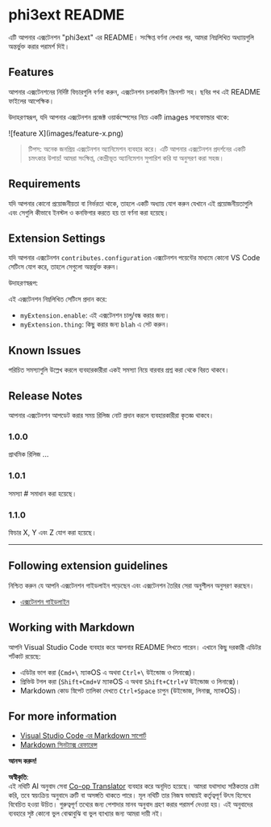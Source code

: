 <!--
CO_OP_TRANSLATOR_METADATA:
{
  "original_hash": "be0b2937160c486180ded27e4f14adeb",
  "translation_date": "2025-07-16T16:52:48+00:00",
  "source_file": "code/07.Lab/01/Apple/phi3ext/README.md",
  "language_code": "bn"
}
-->
# phi3ext README

এটি আপনার এক্সটেনশন "phi3ext" এর README। সংক্ষিপ্ত বর্ণনা লেখার পর, আমরা নিম্নলিখিত অধ্যায়গুলি অন্তর্ভুক্ত করার পরামর্শ দিই।

## Features

আপনার এক্সটেনশনের নির্দিষ্ট ফিচারগুলি বর্ণনা করুন, এক্সটেনশন চলাকালীন স্ক্রিনশট সহ। ছবির পথ এই README ফাইলের আপেক্ষিক।

উদাহরণস্বরূপ, যদি আপনার এক্সটেনশন প্রজেক্ট ওয়ার্কস্পেসের নিচে একটি images সাবফোল্ডার থাকে:

\!\[feature X\]\(images/feature-x.png\)

> টিপস: অনেক জনপ্রিয় এক্সটেনশন অ্যানিমেশন ব্যবহার করে। এটি আপনার এক্সটেনশন প্রদর্শনের একটি চমৎকার উপায়! আমরা সংক্ষিপ্ত, কেন্দ্রীভূত অ্যানিমেশন সুপারিশ করি যা অনুসরণ করা সহজ।

## Requirements

যদি আপনার কোনো প্রয়োজনীয়তা বা নির্ভরতা থাকে, তাহলে একটি অধ্যায় যোগ করুন যেখানে এই প্রয়োজনীয়তাগুলি এবং সেগুলি কীভাবে ইনস্টল ও কনফিগার করতে হয় তা বর্ণনা করা হয়েছে।

## Extension Settings

যদি আপনার এক্সটেনশন `contributes.configuration` এক্সটেনশন পয়েন্টের মাধ্যমে কোনো VS Code সেটিংস যোগ করে, তাহলে সেগুলো অন্তর্ভুক্ত করুন।

উদাহরণস্বরূপ:

এই এক্সটেনশন নিম্নলিখিত সেটিংস প্রদান করে:

* `myExtension.enable`: এই এক্সটেনশন চালু/বন্ধ করার জন্য।
* `myExtension.thing`: কিছু করার জন্য `blah` এ সেট করুন।

## Known Issues

পরিচিত সমস্যাগুলি উল্লেখ করলে ব্যবহারকারীরা একই সমস্যা নিয়ে বারবার প্রশ্ন করা থেকে বিরত থাকবে।

## Release Notes

আপনার এক্সটেনশন আপডেট করার সময় রিলিজ নোট প্রদান করলে ব্যবহারকারীরা কৃতজ্ঞ থাকবে।

### 1.0.0

প্রাথমিক রিলিজ ...

### 1.0.1

সমস্যা # সমাধান করা হয়েছে।

### 1.1.0

ফিচার X, Y এবং Z যোগ করা হয়েছে।

---

## Following extension guidelines

নিশ্চিত করুন যে আপনি এক্সটেনশন গাইডলাইন পড়েছেন এবং এক্সটেনশন তৈরির সেরা অনুশীলন অনুসরণ করছেন।

* [এক্সটেনশন গাইডলাইন](https://code.visualstudio.com/api/references/extension-guidelines?WT.mc_id=aiml-137032-kinfeylo)

## Working with Markdown

আপনি Visual Studio Code ব্যবহার করে আপনার README লিখতে পারেন। এখানে কিছু দরকারী এডিটর শর্টকাট রয়েছে:

* এডিটর ভাগ করা (`Cmd+\` ম্যাকOS এ অথবা `Ctrl+\` উইন্ডোজ ও লিনাক্সে)।
* প্রিভিউ টগল করা (`Shift+Cmd+V` ম্যাকOS এ অথবা `Shift+Ctrl+V` উইন্ডোজ ও লিনাক্সে)।
* Markdown কোড স্নিপেট তালিকা দেখতে `Ctrl+Space` চাপুন (উইন্ডোজ, লিনাক্স, ম্যাকOS)।

## For more information

* [Visual Studio Code এর Markdown সাপোর্ট](http://code.visualstudio.com/docs/languages/markdown?WT.mc_id=aiml-137032-kinfeylo)
* [Markdown সিনট্যাক্স রেফারেন্স](https://help.github.com/articles/markdown-basics/)

**আনন্দ করুন!**

**অস্বীকৃতি**:  
এই নথিটি AI অনুবাদ সেবা [Co-op Translator](https://github.com/Azure/co-op-translator) ব্যবহার করে অনূদিত হয়েছে। আমরা যথাসাধ্য সঠিকতার চেষ্টা করি, তবে স্বয়ংক্রিয় অনুবাদে ত্রুটি বা অসঙ্গতি থাকতে পারে। মূল নথিটি তার নিজস্ব ভাষায়ই কর্তৃত্বপূর্ণ উৎস হিসেবে বিবেচিত হওয়া উচিত। গুরুত্বপূর্ণ তথ্যের জন্য পেশাদার মানব অনুবাদ গ্রহণ করার পরামর্শ দেওয়া হয়। এই অনুবাদের ব্যবহারে সৃষ্ট কোনো ভুল বোঝাবুঝি বা ভুল ব্যাখ্যার জন্য আমরা দায়ী নই।